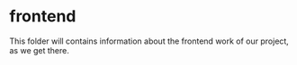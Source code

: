# frontend
This folder will contains information about the frontend work of our project, as we get there.
